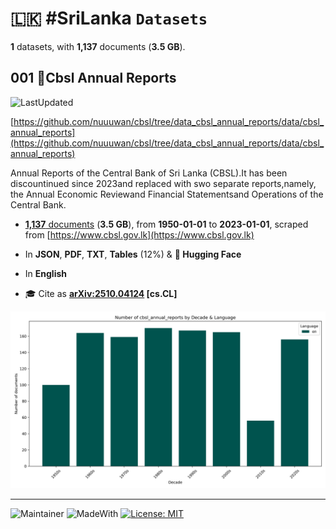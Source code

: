 # 🇱🇰 #SriLanka `Datasets`

**1** datasets, with **1,137** documents (**3.5 GB**).

## 001 📙Cbsl Annual Reports

![LastUpdated](https://img.shields.io/badge/last_updated-2025--10--28_20:12:53-green)

[https://github.com/nuuuwan/cbsl/tree/data_cbsl_annual_reports/data/cbsl_annual_reports](https://github.com/nuuuwan/cbsl/tree/data_cbsl_annual_reports/data/cbsl_annual_reports)

Annual Reports of the Central Bank of Sri Lanka (CBSL).It has been discountinued since 2023and replaced with swo separate reports,namely, the Annual Economic Reviewand Financial Statementsand Operations of the Central Bank.

- [**1,137** documents](https://github.com/nuuuwan/cbsl/tree/data_cbsl_annual_reports/data/cbsl_annual_reports) (**3.5 GB**), from **1950-01-01** to **2023-01-01**, scraped from [https://www.cbsl.gov.lk](https://www.cbsl.gov.lk)

- In **JSON**, **PDF**, **TXT**, **Tables** (12%) & **🤗 Hugging Face**

- In **English**

- 🎓 Cite as **[arXiv:2510.04124](https://arxiv.org/abs/2510.04124) [cs.CL]**

![Chart](https://raw.githubusercontent.com/nuuuwan/cbsl/refs/heads/data_cbsl_annual_reports/data/cbsl_annual_reports/docs_by_decade_and_lang.png)

---

![Maintainer](https://img.shields.io/badge/maintainer-nuuuwan-red)
![MadeWith](https://img.shields.io/badge/made_with-python-blue)
[![License: MIT](https://img.shields.io/badge/License-MIT-yellow.svg)](https://opensource.org/licenses/MIT)
